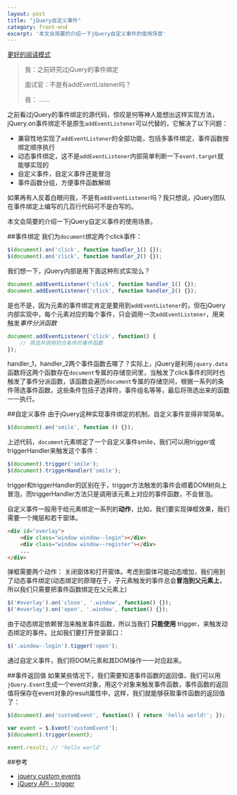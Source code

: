 ```yaml
---
layout: post
title: "jQuery自定义事件"
category: front-end
excerpt: '本文会简要的介绍一下jQuery自定义事件的使用场景'
---
```


[更好的阅读模式](https://www.zybuluo.com/lxjwlt/note/58483)

> 我：之前研究过jQuery的事件绑定
> 
> 面试官：不是有addEventListener吗？
> 
> 我： ......

之前看过jQuery的事件绑定的源代码，惊叹是何等神人能想出这样实现方法，jQuery.on事件绑定不是原生`addEventListener`可以代替的，它解决了以下问题：

* 兼容性地实现了`addEventListener`的全部功能，包括多事件绑定，事件函数按绑定顺序执行
* 动态事件绑定，这不是`addEventListener`内部简单判断一下`event.target`就能够实现的
* 自定义事件，自定义事件还能冒泡
* 事件函数分组，方便事件函数解绑

如果再有人反着白眼问我，不是有`addEventListener`吗？我只想说，jQuery团队在事件绑定上编写的几百行代码可不是白写的。

本文会简要的介绍一下jQuery自定义事件的使用场景。

##事件绑定
我们为`document`绑定两个click事件：

```javascript
$(document).on('click', function handler_1() {});
$(document).on('click', function handler_2() {});
```

我们想一下，jQuery内部是用下面这种形式实现么？

```javascript
document.addEventListener('click', function handler_1() {});
document.addEventListener('click', function handler_2() {});
```

是也不是，因为元素的事件绑定肯定是要用到`addEventListener`的，但在jQuery内部实现中，每个元素对应的每个事件，只会调用一次`addEventListener`，用来触发*事件分派函数*

```javascript
document.addEventListener('click', function() {
    // 筛选并调用符合条件的事件函数
});
```

handler_1，handler_2两个事件函数去哪了？实际上，jQuery是利用`jquery.data`函数将这两个函数存在`document`专属的存储空间里，当触发了click事件的同时也触发了事件分派函数，该函数会遍历`document`专属的存储空间，根据一系列的条件筛选事件函数，这些条件包括子选择符，事件组名等等，最后将筛选出来的函数一一执行。

##自定义事件
由于jQuery这种实现事件绑定的机制，自定义事件变得非常简单。

```javascript
$(document).on('smile', function () {});
```

上述代码，`document`元素绑定了一个自定义事件smile，我们可以用trigger或triggerHandler来触发这个事件：

```javascript
$(document).trigger('smile');
$(document).triggerHandler('smile');
```

trigger和triggerHandler的区别在于，trigger方法触发的事件会顺着DOM树向上冒泡，而triggerHandler方法只是调用该元素上对应的事件函数，不会冒泡。

自定义事件一般用于给元素绑定一系列的**动作**，比如，我们要实现弹框效果，我们需要一个掩层和若干窗体。

```html
<div id="overlay">
    <div class="window window--login"></div>
    <div class="window window--register"></div>
    ...
</div>
```

弹框需要两个动作： 关闭窗体和打开窗体。考虑到窗体可能动态增加，我们用到了动态事件绑定(动态绑定的原理在于，子元素触发的事件总会**冒泡到父元素上**，所以我们只需要把事件函数绑定在父元素上)

```javascript
$('#overlay').on('close', '.window', function() {});
$('#overlay').on('open', '.window', function() {});
```

由于动态绑定依赖冒泡来触发事件函数，所以当我们 **只能使用** trigger，来触发动态绑定的事件。比如我们要打开登录窗口：

```javascript
$('.window--login').tigger('open');
```

通过自定义事件，我们将DOM元素和其DOM操作一一对应起来。

##事件返回值
如果某些情况下，我们需要知道事件函数的返回值，我们可以用`jQuery.Event`生成一个event对象，用这个对象来触发事件函数，事件函数的返回值将保存在event对象的result属性中，这样，我们就能够获取事件函数的返回值了：

```javascript
$(document).on('customEvent', function() { return 'hello world!'; });

var event = $.Event('customEvent');
$(document).trigger(event);

event.result; // 'hello world'
```



##参考
- [jquery custom events](http://blog.socialcast.com/jquery-custom-events/)
- [jQuery API - trigger](http://jqapi.com/#p=trigger)



